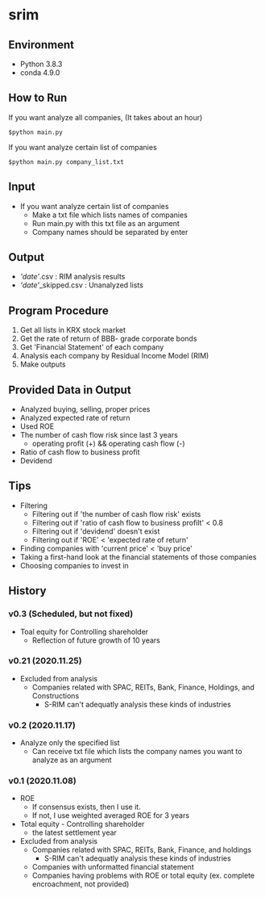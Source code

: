 # srim

## Environment
- Python 3.8.3
- conda 4.9.0


## How to Run
If you want analyze all companies, (It takes about an hour)
```
$python main.py
```
If you want analyze certain list of companies
```
$python main.py company_list.txt
```

## Input
- If you want analyze certain list of companies
  - Make a txt file which lists names of companies
  - Run main.py with this txt file as an argument
  - Company names should be separated by enter

## Output
- *'date'*.csv : RIM analysis results
- *'date'*_skipped.csv : Unanalyzed lists

## Program Procedure
1. Get all lists in KRX stock market
2. Get the rate of return of BBB- grade corporate bonds
3. Get 'Financial Statement' of each company
4. Analysis each company by Residual Income Model (RIM)
5. Make outputs

## Provided Data in Output
- Analyzed buying, selling, proper prices
- Analyzed expected rate of return
- Used ROE
- The number of cash flow risk since last 3 years
  - operating profit (+) && operating cash flow (-)
- Ratio of cash flow to business profit
- Devidend

## Tips
- Filtering
  - Filtering out if 'the number of cash flow risk' exists
  - Filtering out if 'ratio of cash flow to business profilt' < 0.8
  - Filtering out if 'devidend' doesn't exist
  - Filtering out if 'ROE' < 'expected rate of return'
- Finding companies with 'current price' < 'buy price'
- Taking a first-hand look at the financial statements of those companies
- Choosing companies to invest in

## History
### v0.3 (Scheduled, but not fixed)
- Toal equity for Controlling shareholder
  - Reflection of future growth of 10 years
### v0.21 (2020.11.25)
- Excluded from analysis
  - Companies related with SPAC, REITs, Bank, Finance, Holdings, and Constructions
    - S-RIM can't adequatly analysis these kinds of industries 
### v0.2 (2020.11.17)
- Analyze only the specified list
  - Can receive txt file which lists the company names you want to analyze as an argument
### v0.1 (2020.11.08)
- ROE
  - If consensus exists, then I use it.
  - If not, I use weighted averaged ROE for 3 years
- Total equity - Controlling shareholder
  - the latest settlement year
- Excluded from analysis
  - Companies related with SPAC, REITs, Bank, Finance, and holdings
    - S-RIM can't adequatly analysis these kinds of industries 
  - Companies with unformatted financial statement
  - Companies having problems with ROE or total equity (ex. complete encroachment, not provided)

  